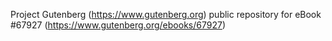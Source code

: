 Project Gutenberg (https://www.gutenberg.org) public repository for
eBook #67927 (https://www.gutenberg.org/ebooks/67927)
